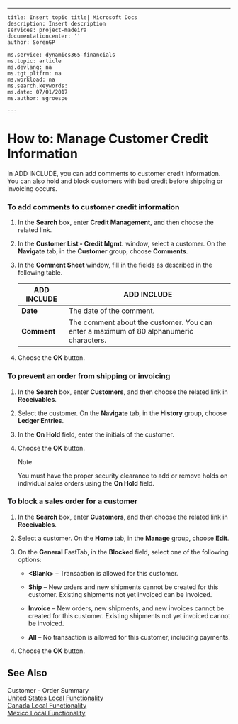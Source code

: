 ---
    title: Insert topic title| Microsoft Docs
    description: Insert description
    services: project-madeira
    documentationcenter: ''
    author: SorenGP

    ms.service: dynamics365-financials
    ms.topic: article
    ms.devlang: na
    ms.tgt_pltfrm: na
    ms.workload: na
    ms.search.keywords:
    ms.date: 07/01/2017
    ms.author: sgroespe

    ---
# How to: Manage Customer Credit Information
In ADD INCLUDE<!--[!INCLUDE[navnow](../../ApplicationDesign/includes/navnow_md.md)]-->, you can add comments to customer credit information. You can also hold and block customers with bad credit before shipping or invoicing occurs.  
  
### To add comments to customer credit information  
  
1.  In the **Search** box, enter **Credit Management**, and then choose the related link.  
  
2.  In the **Customer List \- Credit Mgmt.** window, select a customer. On the **Navigate** tab, in the **Customer** group, choose **Comments**.  
  
3.  In the **Comment Sheet** window, fill in the fields as described in the following table.  
  
    |ADD INCLUDE<!--[!INCLUDE[bp_tablefield](../../ApplicationDesign/includes/bp_tablefield_md.md)]-->|ADD INCLUDE<!--[!INCLUDE[bp_tabledescription](../../ApplicationDesign/includes/bp_tabledescription_md.md)]-->|  
    |---------------------------------|---------------------------------------|  
    |**Date**|The date of the comment.|  
    |**Comment**|The comment about the customer. You can enter a maximum of 80 alphanumeric characters.|  
  
4.  Choose the **OK** button.  
  
### To prevent an order from shipping or invoicing  
  
1.  In the **Search** box, enter **Customers**, and then choose the related link in **Receivables**.  
  
2.  Select the customer. On the **Navigate** tab, in the **History** group, choose **Ledger Entries**.  
  
3.  In the **On Hold** field, enter the initials of the customer.  
  
4.  Choose the **OK** button.  
  
    > [!NOTE]  
    >  You must have the proper security clearance to add or remove holds on individual sales orders using the **On Hold** field.  
  
### To block a sales order for a customer  
  
1.  In the **Search** box, enter **Customers**, and then choose the related link in **Receivables**.  
  
2.  Select a customer. On the **Home** tab, in the **Manage** group, choose **Edit**.  
  
3.  On the **General** FastTab, in the **Blocked** field, select one of the following options:  
  
    -   **\<Blank\>** – Transaction is allowed for this customer.  
  
    -   **Ship** – New orders and new shipments cannot be created for this customer. Existing shipments not yet invoiced can be invoiced.  
  
    -   **Invoice** – New orders, new shipments, and new invoices cannot be created for this customer. Existing shipments not yet invoiced cannot be invoiced.  
  
    -   **All** – No transaction is allowed for this customer, including payments.  
  
4.  Choose the **OK** button.  
  
## See Also  
 Customer \- Order Summary   
 [United States Local Functionality](../../LocalFunctionalityForMicrosoftDynamicsNav2016/UnitedStates/united-states-local-functionality.md)   
 [Canada Local Functionality](../../LocalFunctionalityForMicrosoftDynamicsNav2016/Canada/canada-local-functionality.md)   
 [Mexico Local Functionality](../../LocalFunctionalityForMicrosoftDynamicsNav2016/Mexico/mexico-local-functionality.md)